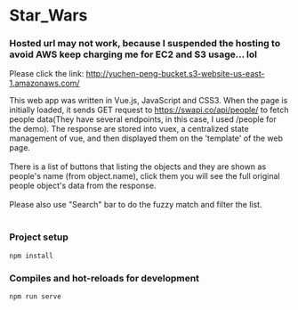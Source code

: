 # Star_Wars
### Hosted url may not work, because I suspended the hosting to avoid AWS keep charging me for EC2 and S3 usage... lol
Please click the link:  http://yuchen-peng-bucket.s3-website-us-east-1.amazonaws.com/

This web app was written in Vue.js, JavaScript and CSS3. When the page is initially loaded, it sends GET request to https://swapi.co/api/people/ to fetch people data(They have several endpoints, in this case, I used /people for the demo). The response are stored into vuex, a centralized state management of vue, and then displayed them on the 'template' of the web page.<br><br>
There is a list of buttons that listing the objects and they are shown as people's name (from object.name), click them you will see the full original people object's data from the response.<br><br>
Please also use "Search" bar to do the fuzzy match and filter the list.<br><br>


### Project setup
```
npm install
```

### Compiles and hot-reloads for development
```
npm run serve
```


